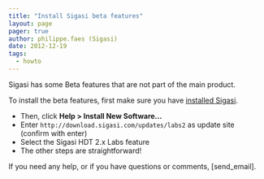 ```yaml
---
title: "Install Sigasi beta features"
layout: page 
pager: true
author: philippe.faes (Sigasi)
date: 2012-12-19
tags: 
  - howto
---
```

Sigasi has some Beta features that are not part of the main product.

To install the beta features, first make sure you have <a href="http://www.sigasi.com/download">installed Sigasi</a>.

* Then, click **Help > Install New Software...**
* Enter `http://download.sigasi.com/updates/labs2` as update site (confirm with enter)
* Select the Sigasi HDT 2.x Labs feature
* The other steps are straightforward!

If you need any help, or if you have questions or comments, [send_email].

